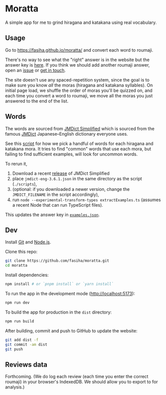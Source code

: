 # Moratta

A simple app for me to grind hiragana and katakana using real vocabulary.

## Usage

Go to https://fasiha.github.io/moratta/ and convert each word to roumaji.

There's no way to see what the "right" answer is in the website but the answer key is [here](./scripts/examples.json). If you think we should add another roumaji answer, open an [issue](https://github.com/fasiha/moratta/issues) or [get in touch](https://fasiha.github.io/#contact).

The site doesn't use any spaced-repetition system, since the goal is to make sure you know *all* the moras (hiragana and katakana syllables). On initial page load, we shuffle the order of moras you'll be quizzed on, and each time you convert a word to roumaji, we move all the moras you just answered to the end of the list. 

## Words

The words are sourced from [JMDict Simplified](https://github.com/scriptin/jmdict-simplified) which is sourced from the famous [JMDict](https://www.edrdg.org/jmdict/j_jmdict.html) Japanese–English dictionary everyone uses.

See this [script](./scripts/extractExamples.ts) for how we pick a handful of words for each hiragana and katakana mora. It tries to find "common" words that use each mora, but failing to find sufficient examples, will look for uncommon words.

To rerun it,
1. Download a recent [release](https://github.com/scriptin/jmdict-simplified/releases) of JMDict Simplified
2. place `jmdict-eng-3.6.1.json` in the same directory as the script (`./scripts`),
3. (optional: if you downloaded a newer version, change the `JMDICT_FILENAME` in the script accordingly),
4. run `node --experimental-transform-types extractExamples.ts` (assumes a recent Node that can run TypeScript files).

This updates the answer key in [`examples.json`](./scripts/examples.json).

## Dev
Install [Git](https://git-scm.com) and [Node.js](https://nodejs.org).

Clone this repo:
```bash
git clone https://github.com/fasiha/moratta.git
cd moratta
```
Install dependencies:
```bash
npm install # or `pnpm install` or `yarn install`
```
To run the app in the development mode ([http://localhost:5173](http://localhost:5173)):
```bash
npm run dev
```
To build the app for production in the `dist` directory:
```bash
npm run build
```
After building, commit and push to GitHub to update the website:
```bash
git add dist -f
git commit -am dist
git push
```

## Reviews data

Forthcoming. (We do log each review (each time you enter the correct roumaji) in your browser's IndexedDB. We should allow you to export to for analysis.)